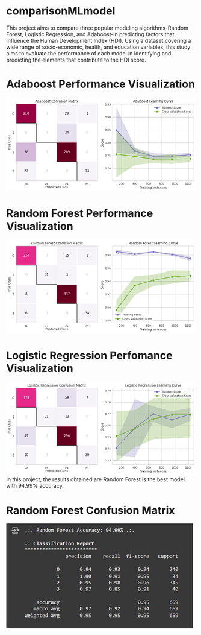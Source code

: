 # comparisonMLmodel
This project aims to compare three popular modeling algorithms-Random Forest, Logistic Regression, and Adaboost-in predicting factors that influence the Human Development Index (HDI). 
Using a dataset covering a wide range of socio-economic, health, and education variables, this study aims to evaluate the performance of each model in identifying and predicting the elements that contribute to the HDI score.
# Adaboost Performance Visualization
![Visualisasi Model AdaBoost](./images/adaboost.png)
# Random Forest Performance Visualization
![Visualisasi Model AdaBoost](./images/rf.png)
# Logistic Regression Perfomance Visualization
![Visualisasi Model AdaBoost](./images/Lr.png)
In this project, the results obtained are Random Forest is the best model with 94.99% accuracy.
# Random Forest Confusion Matrix
![Visualisasi Model AdaBoost](./images/Rfacc.png)
